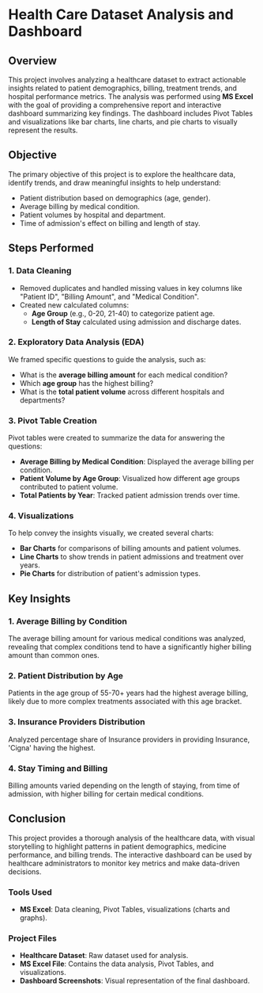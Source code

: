 # Health Care Dataset Analysis and Dashboard

## Overview
This project involves analyzing a healthcare dataset to extract actionable insights related to patient demographics, billing, treatment trends, and hospital performance metrics. The analysis was performed using **MS Excel** with the goal of providing a comprehensive report and interactive dashboard summarizing key findings. The dashboard includes Pivot Tables and visualizations like bar charts, line charts, and pie charts to visually represent the results.

## Objective
The primary objective of this project is to explore the healthcare data, identify trends, and draw meaningful insights to help understand:
- Patient distribution based on demographics (age, gender).
- Average billing by medical condition.
- Patient volumes by hospital and department.
- Time of admission's effect on billing and length of stay.

## Steps Performed

### 1. Data Cleaning
- Removed duplicates and handled missing values in key columns like "Patient ID", "Billing Amount", and "Medical Condition".
- Created new calculated columns:
  - **Age Group** (e.g., 0-20, 21-40) to categorize patient age.
  - **Length of Stay** calculated using admission and discharge dates.

### 2. Exploratory Data Analysis (EDA)
We framed specific questions to guide the analysis, such as:
- What is the **average billing amount** for each medical condition?
- Which **age group** has the highest billing?
- What is the **total patient volume** across different hospitals and departments?

### 3. Pivot Table Creation
Pivot tables were created to summarize the data for answering the questions:
- **Average Billing by Medical Condition**: Displayed the average billing per condition.
- **Patient Volume by Age Group**: Visualized how different age groups contributed to patient volume.
- **Total Patients by Year**: Tracked patient admission trends over time.

### 4. Visualizations
To help convey the insights visually, we created several charts:
- **Bar Charts** for comparisons of billing amounts and patient volumes.
- **Line Charts** to show trends in patient admissions and treatment over years.
- **Pie Charts** for distribution of patient's admission types.

## Key Insights

### 1. **Average Billing by Condition**
   The average billing amount for various medical conditions was analyzed, revealing that complex conditions tend to have a significantly higher billing amount than common ones.

### 2. **Patient Distribution by Age**
   Patients in the age group of 55-70+ years had the highest average billing, likely due to more complex treatments associated with this age bracket.

### 3. **Insurance Providers Distribution**
   Analyzed percentage share of Insurance providers in providing Insurance, 'Cigna' having the highest.
   
### 4. **Stay Timing and Billing**
   Billing amounts varied depending on the length of staying, from time of admission, with higher billing for certain medical conditions.

## Conclusion
This project provides a thorough analysis of the healthcare data, with visual storytelling to highlight patterns in patient demographics, medicine performance, and billing trends. The interactive dashboard can be used by healthcare administrators to monitor key metrics and make data-driven decisions.

### Tools Used
- **MS Excel**: Data cleaning, Pivot Tables, visualizations (charts and graphs).

### Project Files
- **Healthcare Dataset**: Raw dataset used for analysis.
- **MS Excel File**: Contains the data analysis, Pivot Tables, and visualizations.
- **Dashboard Screenshots**: Visual representation of the final dashboard.
